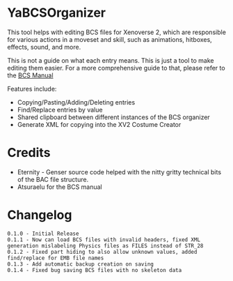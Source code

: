 # YaBCSOrganizer
This tool helps with editing BCS files for Xenoverse 2, which are responsible for various actions in a moveset and skill, such as animations, hitboxes, effects, sound, and more. 

This is not a guide on what each entry means.  This is just a tool to make editing them easier.  For a more comprehensive guide to that, please refer to the [BCS Manual](https://docs.google.com/document/d/1df8_Zs3g0YindDNees_CSrWVpMBtwWGrFf2FE8JruUk)

Features include:
* Copying/Pasting/Adding/Deleting entries
* Find/Replace entries by value
* Shared clipboard between different instances of the BCS organizer
* Generate XML for copying into the XV2 Costume Creator

# Credits
* Eternity - Genser source code helped with the nitty gritty technical bits of the BAC file structure.
* Atsuraelu for the BCS manual

# Changelog
```
0.1.0 - Initial Release
0.1.1 - Now can load BCS files with invalid headers, fixed XML generation mislabeling Physics files as FILES instead of STR_28
0.1.2 - Fixed part hiding to also allow unknown values, added find/replace for EMB file names
0.1.3 - Add automatic backup creation on saving
0.1.4 - Fixed bug saving BCS files with no skeleton data
```

